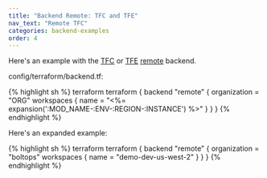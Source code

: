 ```yaml
---
title: "Backend Remote: TFC and TFE"
nav_text: "Remote TFC"
categories: backend-examples
order: 4
---
```


Here's an example with the [TFC](https://www.terraform.io/cloud) or [TFE](https://www.terraform.io/enterprise/admin/agents-on-tfe) [remote](https://www.terraform.io/language/settings/backends/remote) backend.

config/terraform/backend.tf:

{% highlight sh %}
terraform
  terraform {
    backend "remote" {
      organization = "ORG"
      workspaces {
      name = "<%= expansion(':MOD_NAME-:ENV-:REGION-:INSTANCE') %>"
    }
  }
}
{% endhighlight %}

Here's an expanded example:

{% highlight sh %}
terraform
  terraform {
    backend "remote" {
      organization = "boltops"
      workspaces {
      name = "demo-dev-us-west-2"
    }
  }
}
{% endhighlight %}
